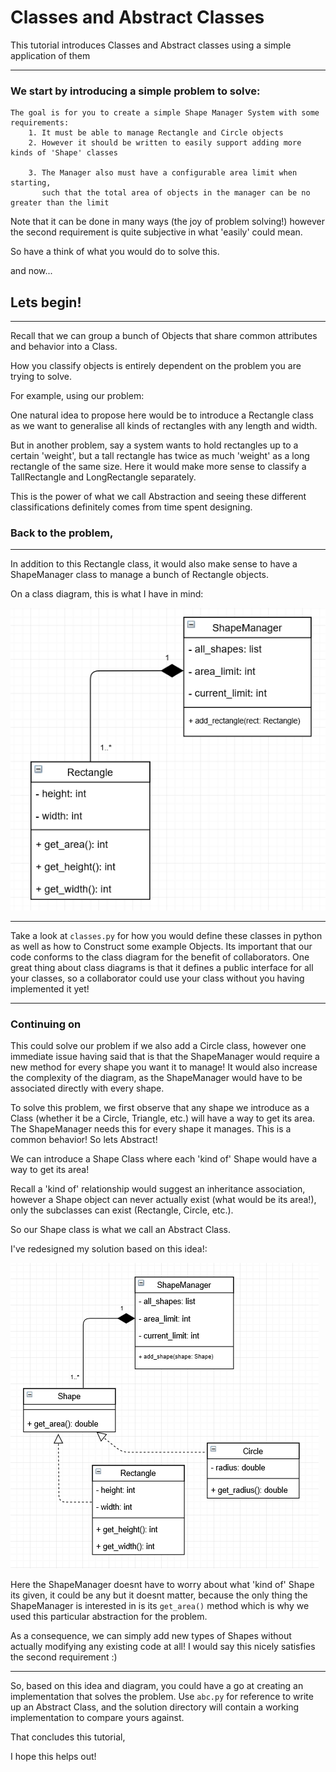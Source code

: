# Classes and Abstract Classes

This tutorial introduces Classes and Abstract classes using a simple application of them

---

### We start by introducing a simple problem to solve:

    The goal is for you to create a simple Shape Manager System with some requirements:
        1. It must be able to manage Rectangle and Circle objects
        2. However it should be written to easily support adding more kinds of 'Shape' classes

        3. The Manager also must have a configurable area limit when starting,
           such that the total area of objects in the manager can be no greater than the limit

Note that it can be done in many ways (the joy of problem solving!) however
the second requirement is quite subjective in what 'easily' could mean.

So have a think of what you would do to solve this.

and now...

## Lets begin!
---

Recall that we can group a bunch of Objects that share common attributes and behavior into a Class.

How you classify objects is entirely dependent on the problem you are trying to solve.

For example, using our problem:

One natural idea to propose here would be to introduce a Rectangle class as we want
to generalise all kinds of rectangles with any length and width.

But in another problem, say a system wants to hold rectangles up to a certain 'weight',
but a tall rectangle has twice as much 'weight' as a long rectangle of the same size.
Here it would make more sense to classify a TallRectangle and LongRectangle separately.

This is the power of what we call Abstraction and seeing these 
different classifications definitely comes from time spent designing.

### Back to the problem,
---

In addition to this Rectangle class, it would
also make sense to have a ShapeManager class to manage a bunch of Rectangle objects.

On a class diagram, this is what I have in mind:

![alt text](./images/initial_design.png "Initial Class Diagram")

---
Take a look at `classes.py` for how you would define these classes in python as well as
how to Construct some example Objects.
Its important that our code conforms to the class diagram for the benefit of collaborators.
One great thing about class diagrams is that it defines a public interface for all your classes,
so a collaborator could use your class without you having implemented it yet!

---

### Continuing on

This could solve our problem if we also add a Circle class, however one 
immediate issue having said that is that the ShapeManager would require a new method 
for every shape you want it to manage! It would also increase the complexity
of the diagram, as the ShapeManager would have to be associated directly with every shape.

To solve this problem, we first observe that any shape we introduce as a Class (whether it be 
a Circle, Triangle, etc.) will have a way to get its area.
The ShapeManager needs this for every shape it manages. 
This is a common behavior! So lets Abstract!

We can introduce a Shape Class where each 'kind of' Shape would have a way to get its area!

Recall a 'kind of' relationship would suggest an inheritance association, 
however a Shape object can never actually exist (what would be its area!),
only the subclasses can exist (Rectangle, Circle, etc.).

So our Shape class is what we call an Abstract Class.


I've redesigned my solution based on this idea!:

![alt text](./images/final_design.png "Final Class Diagram")


Here the ShapeManager doesnt have to worry about what 'kind of' Shape its given, it could be any 
but it doesnt matter, because the only thing the ShapeManager is interested in is its `get_area()` method
which is why we used this particular abstraction for the problem.

As a consequence, we can simply add new types of Shapes without actually modifying any existing code at all!
I would say this nicely satisfies the second requirement :)

---


So, based on this idea and diagram, you could have a go at creating an implementation
that solves the problem. Use `abc.py` for reference to write up an Abstract Class,
and the solution directory will contain a working implementation to compare yours against.

That concludes this tutorial,

I hope this helps out!



